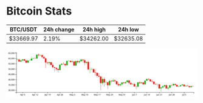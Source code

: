 # Bitcoin Stats

BTC/USDT|24h change|24h high|24h low|
|---|---|---|---|
|$33669.97|2.19%|$34262.00|$32635.08|

<img src="./chart.svg">
